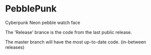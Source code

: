 # PebblePunk
Cyberpunk Neon pebble watch face

The 'Release' brance is the code from the last public release.

The master branch will have the most up-to-date code. (in-between releases)
